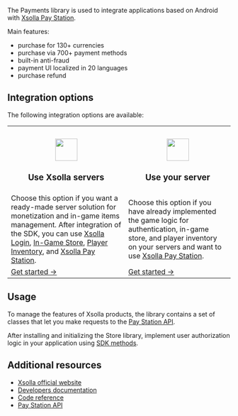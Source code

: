 The Payments library is used to integrate applications based on Android with [Xsolla Pay Station](https://developers.xsolla.com/doc/pay-station/).

Main features:

* purchase for 130+ currencies
* purchase via 700+ payment methods
* built-in anti-fraud
* payment UI localized in 20 languages
* purchase refund


## Integration options

The following integration options are available:
<table>
  <tr>
   <td>
<h3  style="text-align: center">
<img src="https://i.imgur.com/3bdXcuv.png" width="50" >
</h3>
<h3 style="text-align: center">Use Xsolla servers</h3>
   </td>
   <td>
<h3 style="text-align: center">
<img src="https://i.imgur.com/eGmKMPX.png" width="50" >
</h3>
<h3 style="text-align: center">Use your server</h3>
   </td>
  </tr>
  <tr>
   <td>Choose this option if you want a ready-made server solution for monetization and in-game items management. After integration of the SDK, you can use <a href="https://developers.xsolla.com/doc/login/">Xsolla Login</a>, <a href="https://developers.xsolla.com/doc/in-game-store/">In-Game Store</a>, <a href="https://developers.xsolla.com/doc/in-game-store/features/player-inventory/">Player Inventory</a>, and <a href="https://developers.xsolla.com/doc/pay-station/">Xsolla Pay Station</a>.
   </td>
   <td>Choose this option if you have already implemented the game logic for authentication, in-game store, and player inventory on your servers and want to use <a href="https://developers.xsolla.com/doc/pay-station/">Xsolla Pay Station</a>.
   </td>
  </tr>
  <tr>
   <td><a href="https://developers.xsolla.com/sdk/android/payments/use-xsolla-servers/">Get started →</a> 
   </td>
   <td><a href="https://developers.xsolla.com/sdk/android/payments/use-your-server-side/">Get started →</a>
   </td>
  </tr>
</table>

## Usage

To manage the features of Xsolla products, the library contains a set of classes that let you make requests to the [Pay Station API](https://developers.xsolla.com/pay-station-api/).

After installing and initializing the Store library, implement user authorization logic in your application using [SDK methods](https://developers.xsolla.com/sdk-code-references/android-store/#%5B.ext%2FXsolla+Payments+SDK+for+Android%2F%2F%2FPointingToDeclaration%2F%5D%2FMain%2F0).


## Additional resources

* [Xsolla official website](https://xsolla.com/)
* [Developers documentation](https://developers.xsolla.com/sdk/android/payments/)
* [Code reference](https://developers.xsolla.com/sdk-code-references/android-store/#%5B.ext%2FXsolla+Payments+SDK+for+Android%2F%2F%2FPointingToDeclaration%2F%5D%2FMain%2F0)
* [Pay Station API](https://developers.xsolla.com/pay-station-api/)